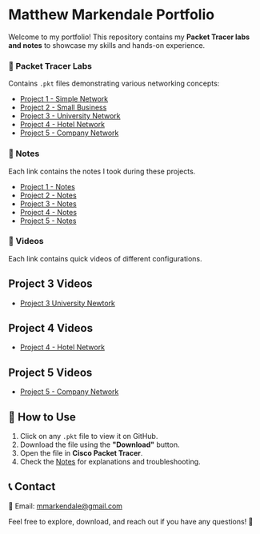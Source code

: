 # Matthew Markendale Portfolio  

Welcome to my portfolio! This repository contains my **Packet Tracer labs and notes** to showcase my skills and hands-on experience.  

 
### 🔹 Packet Tracer Labs  
Contains `.pkt` files demonstrating various networking concepts:  
- [Project 1 - Simple Network](Project%201%20-%20Simple%20Network.pkt)  
- [Project 2 - Small Business](Project%202%20-%20Small%20Business.pkt)  
- [Project 3 - University Network](Project%203%20-%20University%20Network.pkt)  
- [Project 4 - Hotel Network](Project%204%20-%20Hotel%20Network.pkt)  
- [Project 5 - Company Network](Project%205%20-%20Company%20Network.pkt)  


### 🔹 Notes
Each link contains the notes I took during these projects.
- [Project 1 - Notes](Project%201%20-%20Simple%20Network%20-%20Subnetting%20-%20Notes.txt)
- [Project 2 - Notes](Project%202%20-%20Small%20Business.txt)
- [Project 3 - Notes](Project%203%20-%20University%20Network.txt)
- [Project 4 - Notes](./Project%204%20-%20Hotel%20Network%20Notes)
- [Project 5 - Notes](./Project%205%20-%20Company%20Network%20Notes)


### 🔹 Videos
Each link contains quick videos of different configurations.

## Project 3 Videos

- [Project 3 University Newtork](Project%204%20-%20University%20Network%20Videos)

## Project 4 Videos

- [Project 4 - Hotel Network](Project%204%20-%20Hotel%20Network)

## Project 5 Videos
- [Project 5 - Company Network](./Project%205%20-%20Company%20Network)


## 🚀 How to Use  
1. Click on any `.pkt` file to view it on GitHub.  
2. Download the file using the **"Download"** button.  
3. Open the file in **Cisco Packet Tracer**.  
4. Check the [Notes](Notes/) for explanations and troubleshooting.  
 

## 📞 Contact  
📧 Email: mmarkendale@gmail.com

Feel free to explore, download, and reach out if you have any questions! 🚀  
